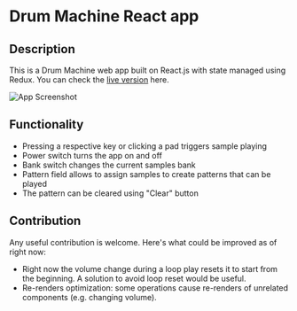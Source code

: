 # Drum Machine React app
## Description
This is a Drum Machine web app built on React.js with state managed using Redux. 
You can check the [live version](https://drum-machine-redux-sib.netlify.app/) here.

![App Screenshot](https://i.ibb.co/SymfbrV/Screenshot-4.jpg)
## Functionality
- Pressing a respective key or clicking a pad triggers sample playing
- Power switch turns the app on and off
- Bank switch changes the current samples bank
- Pattern field allows to assign samples to create patterns that can be played
- The pattern can be cleared using "Clear" button
## Contribution
Any useful contribution is welcome. Here's what could be improved as of right now:
- Right now the volume change during a loop play resets it to start from the beginning. A solution to avoid loop reset would be useful.
- Re-renders optimization: some operations cause re-renders of unrelated components (e.g. changing volume).